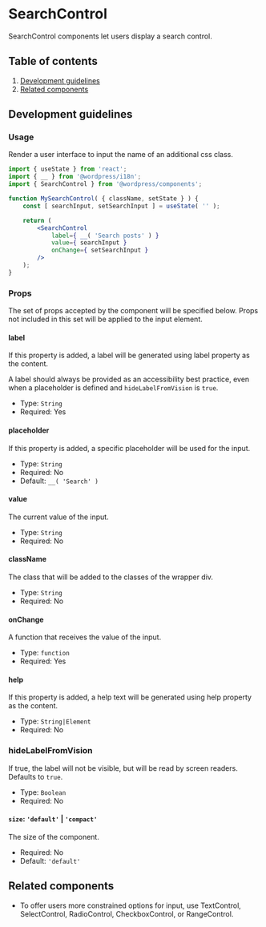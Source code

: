 # SearchControl

SearchControl components let users display a search control.


## Table of contents

1. [Development guidelines](#development-guidelines)
2. [Related components](#related-components)

## Development guidelines

### Usage

Render a user interface to input the name of an additional css class.

```jsx
import { useState } from 'react';
import { __ } from '@wordpress/i18n';
import { SearchControl } from '@wordpress/components';

function MySearchControl( { className, setState } ) {
    const [ searchInput, setSearchInput ] = useState( '' );

    return (
        <SearchControl
            label={ __( 'Search posts' ) }
            value={ searchInput }
            onChange={ setSearchInput }
        />
    );
}
```

### Props

The set of props accepted by the component will be specified below.
Props not included in this set will be applied to the input element.

#### label

If this property is added, a label will be generated using label property as the content.

A label should always be provided as an accessibility best practice, even when a placeholder is defined
and `hideLabelFromVision` is `true`.

-   Type: `String`
-   Required: Yes

#### placeholder

If this property is added, a specific placeholder will be used for the input.

-   Type: `String`
-   Required: No
-   Default: `__( 'Search' )`

#### value

The current value of the input.

-   Type: `String`
-   Required: No

#### className

The class that will be added to the classes of the wrapper div.

-   Type: `String`
-   Required: No

#### onChange

A function that receives the value of the input.

-   Type: `function`
-   Required: Yes

#### help

If this property is added, a help text will be generated using help property as the content.

-   Type: `String|Element`
-   Required: No

### hideLabelFromVision

If true, the label will not be visible, but will be read by screen readers. Defaults to `true`.

-   Type: `Boolean`
-   Required: No

#### `size`: `'default'` | `'compact'`

The size of the component.

-   Required: No
-   Default: `'default'`

## Related components

-   To offer users more constrained options for input, use TextControl, SelectControl, RadioControl, CheckboxControl, or RangeControl.

